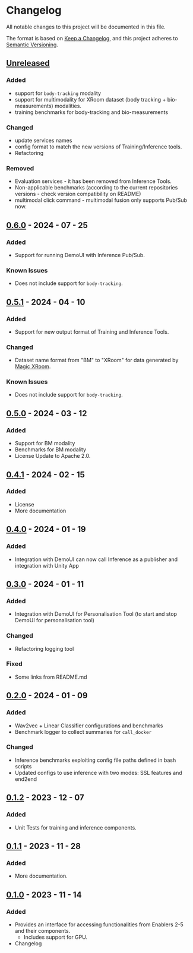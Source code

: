# Changelog

All notable changes to this project will be documented in this file.

The format is based on [Keep a Changelog](https://keepachangelog.com/en/1.0.0/),
and this project adheres to [Semantic Versioning](https://semver.org/spec/v2.0.0.html).

## [Unreleased]

### Added
- support for `body-tracking` modality
- support for multimodality for XRoom dataset (body tracking + bio-measurements) modalities.
- training benchmarks for body-tracking and bio-measurements

### Changed 
- update services names
- config format to match the new versions of Training/Inference tools. 
- Refactoring

### Removed
- Evaluation services - it has been removed from Inference Tools. 
- Non-applicable benchmarks (according to the current repositories versions - check version compatibility on README)
- multimodal click command - multimodal fusion only supports Pub/Sub now. 

## [0.6.0] - 2024 - 07 - 25
### Added
- Support for running DemoUI with Inference Pub/Sub.

### Known Issues
- Does not include support for `body-tracking`. 

## [0.5.1] - 2024 - 04 - 10
### Added 
- Support for new output format of Training and Inference Tools.

### Changed
- Dataset name format from "BM" to "XRoom" for data generated by [Magic XRoom](https://github.com/XR2Learn/magic-xroom).

### Known Issues
- Does not include support for `body-tracking`. 

## [0.5.0] - 2024 - 03 - 12
### Added 
- Support for BM modality 
- Benchmarks for BM modality
- License Update to Apache 2.0.

## [0.4.1] - 2024 - 02 - 15
### Added

- License
- More documentation

## [0.4.0] - 2024 - 01 - 19

### Added

- Integration with DemoUI can now call Inference as a publisher and integration with Unity App

## [0.3.0] - 2024 - 01 - 11

### Added

- Integration with DemoUI for Personalisation Tool (to start and stop DemoUI for personalisation tool)

### Changed

- Refactoring logging tool

### Fixed

- Some links from README.md

## [0.2.0] - 2024 - 01 - 09

### Added

- Wav2vec + Linear Classifier configurations and benchmarks
- Benchmark logger to collect summaries for `call_docker`

### Changed

- Inference benchmarks exploiting config file paths defined in bash scripts
- Updated configs to use inference with two modes: SSL features and end2end

## [0.1.2] - 2023 - 12 - 07

### Added

- Unit Tests for training and inference components.

## [0.1.1] - 2023 - 11 - 28

### Added

- More documentation.

## [0.1.0] - 2023 - 11 - 14

### Added

- Provides an interface for accessing functionalities from Enablers 2-5 and their components.
    - Includes support for GPU.
- Changelog

<!-- 
Example of Categories to use in each release

### Added
- Just an example of how to use changelog.

### Changed
- Just an example of how to use changelog.

### Fixed
- Just an example of how to use changelog.

### Removed
- Just an example of how to use changelog.

### Deprecated
- Just an example of how to use changelog. -->


[unreleased]: https://github.com/XR2Learn/Enablers-CLI/compare/v0.6.0...master

[0.1.0]: https://github.com/XR2Learn/Enablers-CLI/releases/tag/v0.1.0

[0.1.1]: https://github.com/XR2Learn/Enablers-CLI/releases/tag/v0.1.1

[0.1.2]: https://github.com/XR2Learn/Enablers-CLI/releases/tag/v0.1.2

[0.2.0]: https://github.com/XR2Learn/Enablers-CLI/releases/tag/v0.2.0

[0.3.0]: https://github.com/XR2Learn/Enablers-CLI/releases/tag/v0.3.0

[0.4.0]: https://github.com/XR2Learn/Enablers-CLI/releases/tag/v0.4.0

[0.4.1]: https://github.com/XR2Learn/Enablers-CLI/releases/tag/v0.4.1

[0.5.0]: https://github.com/XR2Learn/Enablers-CLI/releases/tag/v0.5.0

[0.5.1]: https://github.com/XR2Learn/Enablers-CLI/releases/tag/v0.5.1

[0.6.0]: https://github.com/XR2Learn/Enablers-CLI/releases/tag/v0.6.0